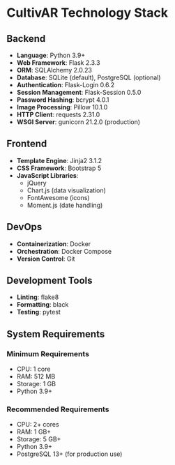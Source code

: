 # CultivAR Technology Stack

## Backend

- **Language**: Python 3.9+
- **Web Framework**: Flask 2.3.3
- **ORM**: SQLAlchemy 2.0.23
- **Database**: SQLite (default), PostgreSQL (optional)
- **Authentication**: Flask-Login 0.6.2
- **Session Management**: Flask-Session 0.5.0
- **Password Hashing**: bcrypt 4.0.1
- **Image Processing**: Pillow 10.1.0
- **HTTP Client**: requests 2.31.0
- **WSGI Server**: gunicorn 21.2.0 (production)

## Frontend

- **Template Engine**: Jinja2 3.1.2
- **CSS Framework**: Bootstrap 5
- **JavaScript Libraries**:
  - jQuery
  - Chart.js (data visualization)
  - FontAwesome (icons)
  - Moment.js (date handling)

## DevOps

- **Containerization**: Docker
- **Orchestration**: Docker Compose
- **Version Control**: Git

## Development Tools

- **Linting**: flake8
- **Formatting**: black
- **Testing**: pytest

## System Requirements

### Minimum Requirements
- CPU: 1 core
- RAM: 512 MB
- Storage: 1 GB
- Python 3.9+

### Recommended Requirements
- CPU: 2+ cores
- RAM: 1 GB+
- Storage: 5 GB+
- Python 3.9+
- PostgreSQL 13+ (for production use)
